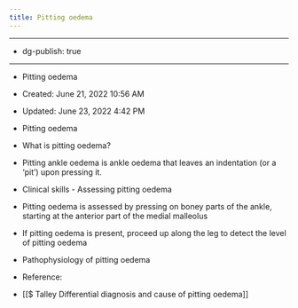 ```yaml
---
title: Pitting oedema
---
```


- --

- dg-publish: true

- --

- Pitting oedema

- Created: June 21, 2022 10:56 AM

- Updated: June 23, 2022 4:42 PM

- Pitting oedema

- What is pitting oedema?

- Pitting ankle oedema is ankle oedema that leaves an indentation (or a ‘pit’) upon pressing it.

- Clinical skills - Assessing pitting oedema

- Pitting oedema is assessed by pressing on boney parts of the ankle, starting at the anterior part of the medial malleolus

- If pitting oedema is present, proceed up along the leg to detect the level of pitting oedema

- Pathophysiology of pitting oedema

- Reference:

- [[$ Talley  Differential diagnosis and cause of pitting oedema]]
